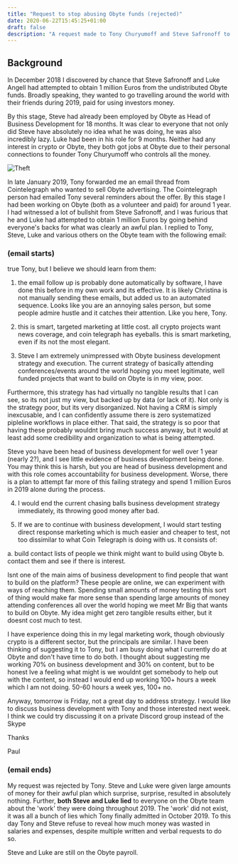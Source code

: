 ```yaml
---
title: "Request to stop abusing Obyte funds (rejected)"
date: 2020-06-22T15:45:25+01:00
draft: false
description: "A request made to Tony Churyumoff and Steve Safronoff to stop abusing undistributed Obyte funds, a request they both rejected"
---
```


## Background

In December 2018 I discovered by chance that Steve Safronoff and Luke Angell had attempted to obtain 1 million Euros from the undistributed Obyte funds. Broadly speaking, they wanted to go travelling around the world with their friends during 2019, paid for using investors money. 

By this stage, Steve had already been employed by Obyte as Head of Business Development for 18 months. It was clear to everyone that not only did Steve have absolutely no idea what he was doing, he was also incredibly lazy. Luke had been in his role for 9 months. Neither had any interest in crypto or Obyte, they both got jobs at Obyte due to their personal connections to founder Tony Churyumoff who controls all the money.

![Theft](https://lkbr.s3.amazonaws.com/20/7/theft.jpg "Stop abusing undistributed Obyte funds")

In late January 2019, Tony forwarded me an email thread from Cointelegraph who wanted to sell Obyte advertising. The Cointelegraph person had emailed Tony several reminders about the offer. By this stage I had been working on Obyte (both as a volunteer and paid) for around 1 year. I had witnessed a lot of bullshit from Steve Safronoff, and I was furious that he and Luke had attempted to obtain 1 million Euros by going behind everyone's backs for what was clearly an awful plan. I replied to Tony, Steve, Luke and various others on the Obyte team with the following email:

### (email starts)

true Tony, but I believe we should learn from them:

1. the email follow up is probably done automatically by software, I have done this before in my own work and its effective. It is likely Christina is not manually sending these emails, but added us to an automated sequence. Looks like you are an annoying sales person, but some people admire hustle and it catches their attention.  Like you here, Tony.

2. this is smart, targeted marketing at little cost. all crypto projects want news coverage, and coin telegraph has eyeballs. this is smart marketing, even if its not the most elegant.

3. Steve I am extremely unimpressed with Obyte business development strategy and execution. The current strategy of basically attending conferences/events around the world hoping you meet legitimate, well funded projects that want to build on Obyte is in my view, poor. 

Furthermore, this strategy has had virtually no tangible results that I can see, so its not just my view, but backed up by data (or lack of it). Not only is the strategy poor, but its very disorganized. Not having a CRM is simply inexcusable, and I can confidently assume there is zero systematized pipleline workflows in place either.  That said, the strategy is so poor that having these probably wouldnt bring much success anyway, but it would at least add some credibility and organization to what is being attempted. 

Steve you have been head of business development for well over 1 year (nearly 2?), and I see little evidence of business development being done. You may think this is harsh, but you are head of business development and with this role comes accountability for business development. Worse, there is a plan to attempt far more of this failing strategy and spend 1 million Euros in 2019 alone during the process. 

4. I would end the current chasing balls business development strategy immediately, its throwing good money after bad. 

5. If we are to continue with business development, I would start testing direct response marketing which is much easier and cheaper to test, not too dissimilar to what Coin Telegraph is doing with us. It consists of:

a. build contact lists of people we think might want to build using Obyte
b. contact them and see if there is interest.

Isnt one of the main aims of business development to find people that want to build on the platform? These people are online, we can experiment with ways of reaching them.  Spending small amounts of money testing this sort of thing would make far more sense than spending large amounts of money attending conferences all over the world hoping we meet Mr Big that wants to build on Obyte. My idea might get zero tangible results either, but it doesnt cost much to test.

I have experience doing this in my legal marketing work, though obviously crypto is a different sector, but the principals are similar. I have been thinking of suggesting it to Tony, but I am busy doing what I currently do at Obyte and don't have time to do both. I thought about suggesting me working 70% on business development and 30% on content, but to be honest Ive a feeling what might is we wouldnt get somebody to help out with the content, so instead I would end up working 100+ hours a week which I am not doing. 50-60 hours a week yes, 100+ no.

Anyway, tomorrow is Friday, not a great day to address strategy. I would like to discuss business development with Tony and those interested next week. I think we could try discussing it on a private Discord group instead of the Skype 

Thanks

Paul

### (email ends)

My request was rejected by Tony. Steve and Luke were given large amounts of money for their awful plan which surprise, surprise, resulted in absolutely nothing. Further, **both Steve and Luke lied** to everyone on the Obyte team about the 'work' they were doing throughout 2019. The 'work' did not exist, it was all a bunch of lies which Tony finally admitted in October 2019. To this day Tony and Steve refuse to reveal how much money was wasted in salaries and expenses, despite multiple written and verbal requests to do so.

Steve and Luke are still on the Obyte payroll. 
